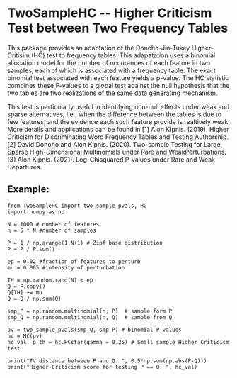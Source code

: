 # TwoSampleHC -- Higher Criticism Test between Two Frequency Tables

This package provides an adaptation of the Donoho-Jin-Tukey Higher-Critisim (HC)
test to frequency tables. This adapatation uses a binomial allocation model for 
the number of occurances of each feature in two samples, each of which is
associated with a frequency table. The exact binomial test associated with each
feature yields a p-value. The HC statistic combines these P-values to a global 
test against the null hypothesis that the two tables are two realizations of the 
same data generating mechanism. 

This test is particularly useful in identifying non-null effects under weak and
sparse alternatives, i.e., when the difference between the tables is due to few features, and the evidence each such feature provide is realtively weak.
More details and applications can be found in
[1] Alon Kipnis. (2019). Higher Criticism for Discriminating Word Frequency Tables and Testing Authorship.
[2] David Donoho and Alon Kipnis. (2020). Two-sample Testing for Large, Sparse High-Dimensional Multinomials under Rare and WeakPerturbations.  
[3] Alon Kipnis. (2021). Log-Chisquared P-values under Rare and Weak Departures.

## Example:
```
from TwoSampleHC import two_sample_pvals, HC
import numpy as np

N = 1000 # number of features
n = 5 * N #number of samples

P = 1 / np.arange(1,N+1) # Zipf base distribution
P = P / P.sum()

ep = 0.02 #fraction of features to perturb
mu = 0.005 #intensity of perturbation

TH = np.random.rand(N) < ep
Q = P.copy()
Q[TH] += mu
Q = Q / np.sum(Q)

smp_P = np.random.multinomial(n, P)  # sample form P
smp_Q = np.random.multinomial(n, Q)  # sample from Q

pv = two_sample_pvals(smp_Q, smp_P) # binomial P-values
hc = HC(pv)
hc_val, p_th = hc.HCstar(gamma = 0.25) # Small sample Higher Criticism test

print("TV distance between P and Q: ", 0.5*np.sum(np.abs(P-Q)))
print("Higher-Criticism score for testing P == Q: ", hc_val)  
```
